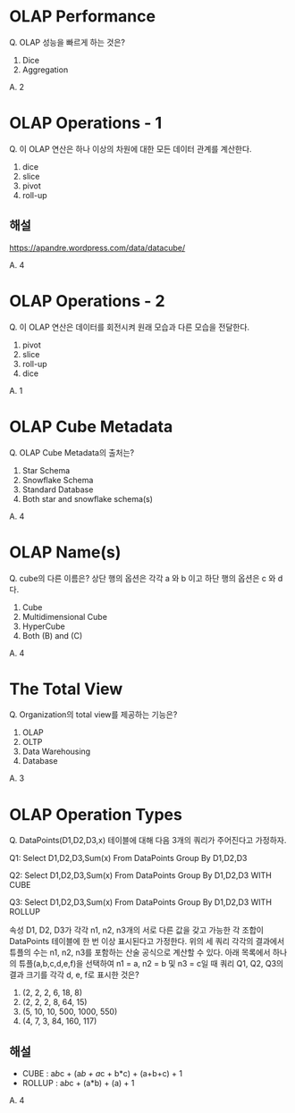# OLAP Performance

Q. OLAP 성능을 빠르게 하는 것은?

1. Dice
2. Aggregation

A. 2

# OLAP Operations - 1

Q. 이 OLAP 연산은 하나 이상의 차원에 대한 모든 데이터 관계를 계산한다.

1. dice
2. slice
3. pivot
4. roll-up

## 해설

https://apandre.wordpress.com/data/datacube/

A. 4

# OLAP Operations - 2

Q. 이 OLAP 연산은 데이터를 회전시켜 원래 모습과 다른 모습을 전달한다.

1. pivot
2. slice
3. roll-up
4. dice

A. 1

# OLAP Cube Metadata

Q. OLAP Cube Metadata의 출처는?

1. Star Schema
2. Snowflake Schema
3. Standard Database
4. Both star and snowflake schema(s)

A. 4

# OLAP Name(s)

Q. cube의 다른 이름은? 상단 행의 옵션은 각각 a 와 b 이고 하단 행의 옵션은 c 와 d 다.

1. Cube
2. Multidimensional Cube
3. HyperCube
4. Both (B) and (C)

A. 4

# The Total View

Q. Organization의 total view를 제공하는 기능은?

1. OLAP
2. OLTP
3. Data Warehousing
4. Database

A. 3

# OLAP Operation Types

Q. DataPoints(D1,D2,D3,x) 테이블에 대해 다음 3개의 쿼리가 주어진다고 가정하자.

Q1: Select D1,D2,D3,Sum(x) From DataPoints Group By D1,D2,D3

Q2: Select D1,D2,D3,Sum(x) From DataPoints Group By D1,D2,D3 WITH CUBE

Q3: Select D1,D2,D3,Sum(x) From DataPoints Group By D1,D2,D3 WITH ROLLUP

속성 D1, D2, D3가 각각 n1, n2, n3개의 서로 다른 값을 갖고 가능한 각 조합이 DataPoints 테이블에 한 번 이상 표시된다고 가정한다.
위의 세 쿼리 각각의 결과에서 튜플의 수는 n1, n2, n3를 포함하는 산술 공식으로 계산할 수 있다.
아래 목록에서 하나의 튜플(a,b,c,d,e,f)을 선택하여 
n1 = a, n2 = b 및 n3 = c일 때 쿼리 Q1, Q2, Q3의 결과 크기를 각각 d, e, f로 표시한 것은?

1. (2, 2, 2, 6, 18, 8)
2. (2, 2, 2, 8, 64, 15)
3. (5, 10, 10, 500, 1000, 550)
4. (4, 7, 3, 84, 160, 117)

## 해설

- CUBE :   a*b*c + (a*b + a*c + b*c) + (a+b+c) + 1
- ROLLUP : a*b*c + (a*b)             + (a)     + 1

A. 4






